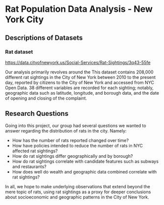 # Rat Population Data Analysis - New York City

## Descriptions of Datasets

### Rat dataset

https://data.cityofnewyork.us/Social-Services/Rat-Sightings/3q43-55fe

Our analysis primarily revolves around the This dataset contains 208,000 different rat sightings in the City of New York between 2010 to the present day, reported by citizens to the City of New York and accessed from NYC Open Data. 38 different variables are recorded for each sighting; notably, geographic data such as latitude, longitude, and borough data, and the date of opening and closing of the complaint. 

## Research Questions

Going into this project, our group had several questions we wanted to answer regarding the distribution of rats in the city. Namely:

* How has the number of rats reported changed over time?
* How have policies intended to reduce the number of rats in NYC affected rat sightings?
* How do rat sightings differ geographically and by borough?
* How do rat sightings correlate with candidate features such as subways and restaurants?
* How does well do wealth and geographic data combined correlate with rat sightings?

In all, we hope to make underlying observations that extend beyond the mere topic of rats, using rat sightings as a proxy for deeper conclusions about socioeconomic and geographic patterns in the City of New York.

